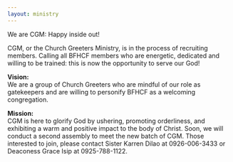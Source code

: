 ```yaml
---
layout: ministry
---
```

 
We are CGM: Happy inside out!

CGM, or the Church Greeters Ministry, is in the process of recruiting members.
Calling all BFHCF members who are energetic, dedicated and willing to be
trained: this is now the opportunity to serve our God!

**Vision:**  
We are a group of Church Greeters who are mindful of our role as
gatekeepers and are willing to personify BFHCF as a welcoming congregation.

**Mission:**  
CGM is here to glorify God by ushering, promoting orderliness, and
exhibiting a warm and positive impact to the body of Christ.
Soon, we will conduct a second assembly to meet the new batch of CGM.
Those interested to join, please contact Sister Karren Dilao at 0926-006-3433 or
Deaconess Grace Isip at 0925-788-1122.